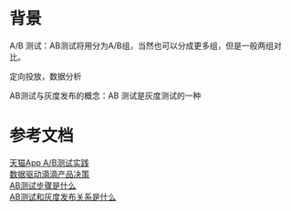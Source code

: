 # 背景

A/B 测试：AB测试将用分为A/B组，当然也可以分成更多组，但是一般两组对比。

定向投放，数据分析


AB测试与灰度发布的概念：AB 测试是灰度测试的一种


# 参考文档

[天猫App A/B测试实践](http://www.infoq.com/cn/articles/tmall-app-ab-test)    
[数据驱动滴滴产品决策](http://www.infoq.com/cn/presentations/xiaojukeji-product-decision-driven-by-data)     
[AB测试步骤是什么](http://www.appadhoc.com/blog/abtesting-steps/)      
[AB测试和灰度发布关系是什么](http://www.appadhoc.com/blog/abtest-gatedlaunch-differences/)        